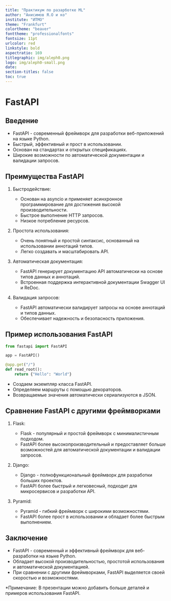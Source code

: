 ```yaml
---
title: "Практикум по разарботке ML"
author: "Анисимов Я.О и ко"
institute: "ИТМО"
theme: "Frankfurt"
colortheme: "beaver"
fonttheme: "professionalfonts"
fontsize: 11pt
urlcolor: red
linkstyle: bold
aspectratio: 169
titlegraphic: img/aleph0.png
logo: img/aleph0-small.png
date:
section-titles: false
toc: true
---
```



# FastAPI

## Введение

- FastAPI - современный фреймворк для разработки веб-приложений на языке Python.
- Быстрый, эффективный и прост в использовании.
- Основан на стандартах и открытых спецификациях.
- Широкие возможности по автоматической документации и валидации запросов.

## Преимущества FastAPI

1. Быстродействие:
   - Основан на asyncio и применяет асинхронное программирование для достижения высокой производительности.
   - Быстрое выполнение HTTP запросов.
   - Низкое потребление ресурсов.

2. Простота использования:
   - Очень понятный и простой синтаксис, основанный на использовании аннотаций типов.
   - Легко создавать и масштабировать API.

3. Автоматическая документация:
   - FastAPI генерирует документацию API автоматически на основе типов данных и аннотаций.
   - Встроенная поддержка интерактивной документации Swagger UI и ReDoc.

4. Валидация запросов:
   - FastAPI автоматически валидирует запросы на основе аннотаций и типов данных.
   - Обеспечивает надежность и безопасность приложения.

## Пример использования FastAPI

```python
from fastapi import FastAPI

app = FastAPI()

@app.get("/")
def read_root():
    return {"Hello": "World"}
```

- Создаем экземпляр класса FastAPI.
- Определяем маршруты с помощью декораторов.
- Возвращаемые значения автоматически сериализуются в JSON.

## Сравнение FastAPI с другими фреймворками

1. Flask:
   - Flask - популярный и простой фреймворк с минималистичным подходом.
   - FastAPI более высокопроизводительный и предоставляет больше возможностей для автоматической документации и валидации запросов.

2. Django:
   - Django - полнофункциональный фреймворк для разработки больших проектов.
   - FastAPI более быстрый и легковесный, подходит для микросервисов и разработки API.

3. Pyramid:
   - Pyramid - гибкий фреймворк с широкими возможностями.
   - FastAPI более прост в использовании и обладает более быстрым выполнением.

## Заключение

- FastAPI - современный и эффективный фреймворк для веб-разработки на языке Python.
- Обладает высокой производительностью, простотой использования и автоматической документацией.
- При сравнении с другими фреймворками, FastAPI выделяется своей скоростью и возможностями.

*Примечание: В презентации можно добавить больше деталей и примеров использования FastAPI.